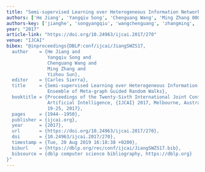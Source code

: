 ```yaml
---
title: "Semi-supervised Learning over Heterogeneous Information Networks by Ensemble of Meta-graph Guided Random Walks"
authors: ['He Jiang', 'Yangqiu Song', 'Chenguang Wang', 'Ming Zhang 0004', 'Yizhou Sun']
authors-key: ['jianghe', 'songyangqiu', 'wangchenguang', 'zhangming', 'sunyizhou']
year: "2017"
article-link: "https://doi.org/10.24963/ijcai.2017/270"
venue: "IJCAI"
bibex: "@inproceedings{DBLP:conf/ijcai/JiangSWZS17,
  author    = {He Jiang and
               Yangqiu Song and
               Chenguang Wang and
               Ming Zhang and
               Yizhou Sun},
  editor    = {Carles Sierra},
  title     = {Semi-supervised Learning over Heterogeneous Information Networks by
               Ensemble of Meta-graph Guided Random Walks},
  booktitle = {Proceedings of the Twenty-Sixth International Joint Conference on
               Artificial Intelligence, {IJCAI} 2017, Melbourne, Australia, August
               19-25, 2017},
  pages     = {1944--1950},
  publisher = {ijcai.org},
  year      = {2017},
  url       = {https://doi.org/10.24963/ijcai.2017/270},
  doi       = {10.24963/ijcai.2017/270},
  timestamp = {Tue, 20 Aug 2019 16:18:38 +0200},
  biburl    = {https://dblp.org/rec/conf/ijcai/JiangSWZS17.bib},
  bibsource = {dblp computer science bibliography, https://dblp.org}
}"
---
```


